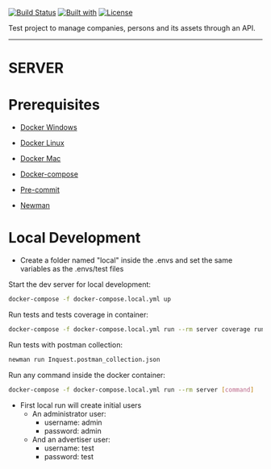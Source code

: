 [![Build Status](https://travis-ci.com/lucasOlivio/inquest.svg?branch=main)](https://travis-ci.com/github/lucasOlivio/inquest)
[![Built with](https://img.shields.io/badge/Built_with-Cookiecutter_Django_Rest-F7B633.svg)](https://github.com/agconti/cookiecutter-django-rest)
[![License](https://img.shields.io/npm/l/react-native-smart-badge.svg)](https://github.com/lucasOlivio/inquest/blob/master/LICENSE)

Test project to manage companies, persons and its assets through an API.

------------------------------------------------------------------------------------------------------------------------
# SERVER

# Prerequisites

- [Docker Windows](https://docs.docker.com/docker-for-windows/install/)
- [Docker Linux](https://docs.docker.com/engine/install/)
- [Docker Mac](https://docs.docker.com/docker-for-mac/install/)

- [Docker-compose](https://docs.docker.com/compose/install/)

- [Pre-commit](https://pre-commit.com/#install)

- [Newman](https://www.npmjs.com/package/newman)

# Local Development

- Create a folder named "local" inside the .envs and set the same variables as the .envs/test files

Start the dev server for local development:
```bash
docker-compose -f docker-compose.local.yml up
```

Run tests and tests coverage in container:

```bash
docker-compose -f docker-compose.local.yml run --rm server coverage run -m pytest
```

Run tests with postman collection:

```bash
newman run Inquest.postman_collection.json
```

Run any command inside the docker container:

```bash
docker-compose -f docker-compose.local.yml run --rm server [command]
```

- First local run will create initial users
    - An administrator user:
        - username: admin
        - password: admin
    - And an advertiser user:
        - username: test
        - password: test
